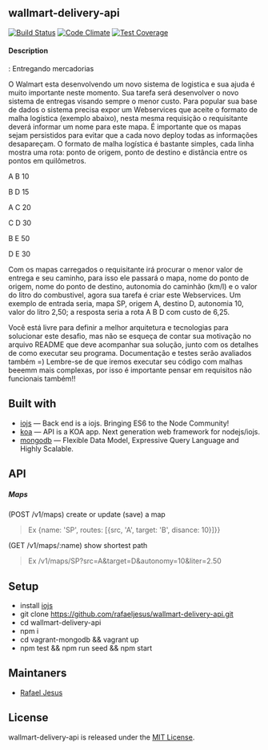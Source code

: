 ## wallmart-delivery-api

[![Build Status](https://travis-ci.org/rafaeljesus/wallmart-delivery-api.svg?branch=master)](https://travis-ci.org/rafaeljesus/wallmart-delivery-api) [![Code Climate](https://codeclimate.com/github/rafaeljesus/wallmart-delivery-api/badges/gpa.svg)](https://codeclimate.com/github/rafaeljesus/wallmart-delivery-api) [![Test Coverage](https://codeclimate.com/github/rafaeljesus/wallmart-delivery-api/badges/coverage.svg)](https://codeclimate.com/github/rafaeljesus/wallmart-delivery-api/coverage)

#### Description
: Entregando mercadorias

O Walmart esta desenvolvendo um novo sistema de logistica e sua ajuda é muito importante neste momento.
Sua tarefa será desenvolver o novo sistema de entregas visando sempre o menor custo.
Para popular sua base de dados o sistema precisa expor um Webservices que aceite o formato de malha logística (exemplo abaixo),
nesta mesma requisição o requisitante deverá informar um nome para este mapa.
É importante que os mapas sejam persistidos para evitar que a cada novo deploy todas as informações desapareçam.
O formato de malha logística é bastante simples, cada linha mostra uma rota: ponto de origem, ponto de destino e distância entre os pontos em quilômetros.

A B 10

B D 15

A C 20

C D 30

B E 50

D E 30

Com os mapas carregados o requisitante irá procurar o menor valor de entrega e seu caminho,
para isso ele passará o mapa, nome do ponto de origem, nome do ponto de destino, autonomia do caminhão (km/l) e o valor do litro do combustivel,
agora sua tarefa é criar este Webservices. Um exemplo de entrada seria, mapa SP, origem A, destino D, autonomia 10, valor do litro 2,50;
a resposta seria a rota A B D com custo de 6,25.

Você está livre para definir a melhor arquitetura e tecnologias para solucionar este desafio,
mas não se esqueça de contar sua motivação no arquivo README que deve acompanhar sua solução,
junto com os detalhes de como executar seu programa. Documentação e testes serão avaliados também =)
Lembre-se de que iremos executar seu código com malhas beeemm mais complexas,
por isso é importante pensar em requisitos não funcionais também!!

## Built with
- [iojs](https://iojs.org) &mdash; Back end is a iojs. Bringing ES6 to the Node Community!
- [koa](http://koajs.com) &mdash; API is a KOA app. Next generation web framework for nodejs/iojs.
- [mongodb](https://www.mongodb.org) &mdash; Flexible Data Model, Expressive Query Language and Highly Scalable.

## API

##### Maps
(POST /v1/maps) create or update (save) a map
> Ex {name: 'SP', routes: [{src, 'A', target: 'B', disance: 10}]}}

(GET /v1/maps/:name) show shortest path
> Ex /v1/maps/SP?src=A&target=D&autonomy=10&liter=2.50

## Setup
* install [iojs](https://iojs.org)
* git clone https://github.com/rafaeljesus/wallmart-delivery-api.git
* cd wallmart-delivery-api
* npm i
* cd vagrant-mongodb && vagrant up
* npm test && npm run seed && npm start

## Maintaners

* [Rafael Jesus](https://github.com/rafaeljesus)

## License
wallmart-delivery-api is released under the [MIT License](http://www.opensource.org/licenses/MIT).

